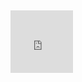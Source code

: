 ## 

<iframe width="100" height="100" src="https://www.youtube.com/embed/XerpHVgaGso" frameborder="0" allow="autoplay; encrypted-media" allowfullscreen></iframe>
